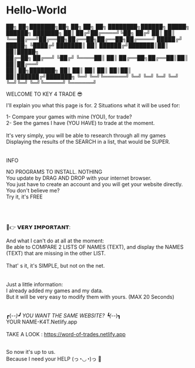 # Hello-World
██╗  ██╗███████╗██╗   ██╗    ██╗  ██╗    ████████╗██████╗  █████╗ ██████╗ ███████╗
██║ ██╔╝██╔════╝╚██╗ ██╔╝    ██║  ██║    ╚══██╔══╝██╔══██╗██╔══██╗██╔══██╗██╔════╝
█████╔╝ █████╗   ╚████╔╝     ███████║       ██║   ██████╔╝███████║██║  ██║█████╗  
██╔═██╗ ██╔══╝    ╚██╔╝      ╚════██║       ██║   ██╔══██╗██╔══██║██║  ██║██╔══╝  
██║  ██╗███████╗   ██║            ██║       ██║   ██║  ██║██║  ██║██████╔╝███████╗
╚═╝  ╚═╝╚══════╝   ╚═╝            ╚═╝       ╚═╝   ╚═╝  ╚═╝╚═╝  ╚═╝╚═════╝ ╚══════╝

                                                                                                                                   
WELCOME TO KEY 4 TRADE 😎<br>


I'll explain you what this page is for.
2 Situations what it will be used for:

1- Compare your games with mine (YOU), for trade?<br>
2- See the games I have (YOU HAVE) to trade at the moment.<br>
<br>
It's very simply, you will be able to research through all my games<br>
Displaying the results of the SEARCH in a list, that would be SUPER.<br>
<br>
<br>
INFO<br>

NO PROGRAMS TO INSTALL. NOTHING<br>
You update by DRAG AND DROP with your internet browser.<br>
You just have to create an account and you will get your website directly.<br>
You don't believe me?<br>
Try it, it's FREE<br>
<br>
<br>
<br>


💋👉 𝗩𝗘𝗥𝗬 𝗜𝗠𝗣𝗢𝗥𝗧𝗔𝗡𝗧:<br>

And what I can't do at all at the moment:<br>
Be able to COMPARE 2 LISTS OF NAMES (TEXT), and display the NAMES (TEXT) that are missing in the other LIST.<br>
<br>
That' s it, it's SIMPLE, but not on the net.<br>
<br>
<br>
Just a little information:<br>
I already added my games and my data.<br>
But it will be very easy to modify them with yours. (MAX 20 Seconds)<br>
<br>
<br>
┏(-_-)┛ YOU WANT THE SAME WEBSITE? ┗(-_-)┓<br>
YOUR NAME-K4T.Netlify.app<br>
<br>TAKE A LOOK : https://word-of-trades.netlify.app<br>
<br>

So now it's up to us.<br>
Because I need your HELP  (っ◔◡◔)っ 💖
